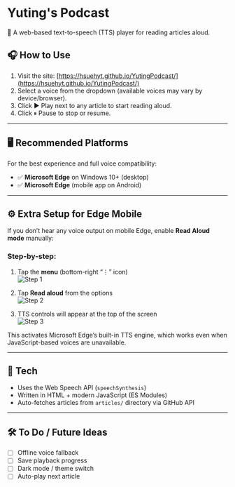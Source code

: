 # Yuting's Podcast

📰 A web-based text-to-speech (TTS) player for reading articles aloud.

## 🎧 How to Use

1. Visit the site: [https://hsuehyt.github.io/YutingPodcast/](https://hsuehyt.github.io/YutingPodcast/)
2. Select a voice from the dropdown (available voices may vary by device/browser).
3. Click ▶️ Play next to any article to start reading aloud.
4. Click ⏸ Pause to stop or resume.

---

## 🖥 Recommended Platforms

For the best experience and full voice compatibility:

- ✅ **Microsoft Edge** on Windows 10+ (desktop)
- ✅ **Microsoft Edge** (mobile app on Android)

---

## ⚙️ Extra Setup for Edge Mobile

If you don’t hear any voice output on mobile Edge, enable **Read Aloud mode** manually:

### Step-by-step:

1. Tap the **menu** (bottom-right “⋮” icon)  
   ![Step 1](https://github.com/hsuehyt/YutingPodcast/blob/main/images/01.jpg)

2. Tap **Read aloud** from the options  
   ![Step 2](https://github.com/hsuehyt/YutingPodcast/blob/main/images/02.jpg)

3. TTS controls will appear at the top of the screen  
   ![Step 3](https://github.com/hsuehyt/YutingPodcast/blob/main/images/03.jpg)

This activates Microsoft Edge’s built-in TTS engine, which works even when JavaScript-based voices are unavailable.

---

## 🧠 Tech

- Uses the Web Speech API (`speechSynthesis`)
- Written in HTML + modern JavaScript (ES Modules)
- Auto-fetches articles from `articles/` directory via GitHub API

---

## 🛠 To Do / Future Ideas

- [ ] Offline voice fallback
- [ ] Save playback progress
- [ ] Dark mode / theme switch
- [ ] Auto-play next article
